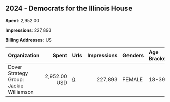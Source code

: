 ## 2024 - Democrats for the Illinois House 
**Spent**: 2,952.00

**Impressions**: 227,893

**Billing Addresses**: US

|Organization|Spent|Urls|Impressions|Genders|Age Brackets|Country Codes|
|:---|---:|:---|---:|:---|:---|:---|
|Dover Strategy Group: Jackie Williamson|2,952.00 USD|[0](https://www.snap.com/political-ads/asset/3ab4ac70b80bf5ec75d5c2b65ced76b838ccc92284a10bc93fa60334dcab6117?mediaType=png)|227,893|FEMALE|18-39|united states|
